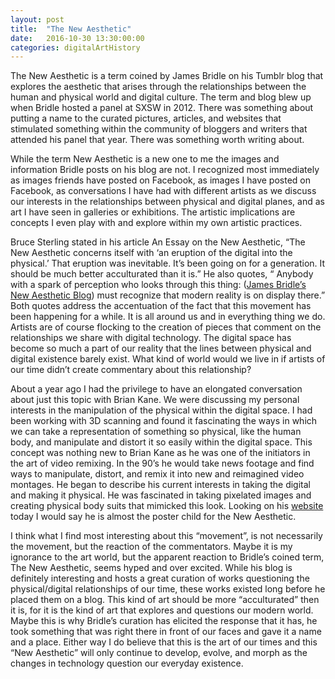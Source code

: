 ```yaml
---
layout: post
title:  "The New Aesthetic"
date:   2016-10-30 13:30:00:00
categories: digitalArtHistory
---
```


The New Aesthetic is a term coined by James Bridle on his Tumblr blog that explores the aesthetic that arises through the relationships between the human and physical world and digital culture.  The term and blog blew up when Bridle hosted a panel at SXSW in 2012.  There was something about putting a name to the curated pictures, articles, and websites that stimulated something within the community of bloggers and writers that attended his panel that year.  There was something worth writing about.  

While the term New Aesthetic is a new one to me the images and information Bridle posts on his blog are not.  I recognized most immediately as images friends have posted on Facebook, as images I have posted on Facebook, as conversations I have had with different artists as we discuss our interests in the relationships between physical and digital planes, and as art I have seen in galleries or exhibitions.  The artistic implications are concepts I even play with and explore within my own artistic practices.  

Bruce Sterling stated in his article An Essay on the New Aesthetic, “The New Aesthetic concerns itself with ‘an eruption of the digital into the physical.’ That eruption was inevitable. It’s been going on for a generation. It should be much better acculturated than it is.”  He also quotes, “ 
Anybody with a spark of perception who looks through this thing: ([James Bridle’s New Aesthetic Blog](http://new-aesthetic.tumblr.com/)) must recognize that modern reality is on display there.”  Both quotes address the accentuation of the fact that this movement has been happening for a while. It is all around us and in everything thing we do.  Artists are of course flocking to the creation of pieces that comment on the relationships we share with digital technology.  The digital space has become so much a part of our reality that the lines between physical and digital existence barely exist.  What kind of world would we live in if artists of our time didn’t create commentary about this relationship?

About a year ago I had the privilege to have an elongated conversation about just this topic with Brian Kane.  We were discussing my personal interests in the manipulation of the physical within the digital space.  I had been working with 3D scanning and found it fascinating the ways in which we can take a representation of something so physical, like the human body, and manipulate and distort it so easily within the digital space.  This concept was nothing new to Brian Kane as he was one of the initiators in the art of video remixing.  In the 90’s he would take news footage and find ways to manipulate, distort, and remix it into new and reimagined video montages.  He began to describe his current interests in taking the digital and making it physical.  He was fascinated in taking pixelated images and creating physical body suits that mimicked this look.  Looking on his [website](http://briankane.net/) today I would say he is almost the poster child for the New Aesthetic.  

I think what I find most interesting about this “movement”, is not necessarily the movement, but the reaction of the commentators.  Maybe it is my ignorance to the art world, but the apparent reaction to Bridle’s coined term, The New Aesthetic, seems hyped and over excited.  While his blog is definitely interesting and hosts a great curation of works questioning the physical/digital relationships of our time, these works existed long before he placed them on a blog.  This kind of art should be more “acculturated” then it is, for it is the kind of art that explores and questions our modern world.  Maybe this is why Bridle’s curation has elicited the response that it has, he took something that was right there in front of our faces and gave it a name and a place.  Either way I do believe that this is the art of our times and this “New Aesthetic” will only continue to develop, evolve, and morph as the changes in technology question our everyday existence.  


 
